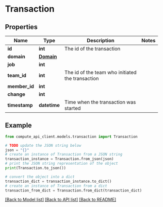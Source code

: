 # Transaction


## Properties

Name | Type | Description | Notes
------------ | ------------- | ------------- | -------------
**id** | **int** | The id of the transaction | 
**domain** | [**Domain**](Domain.md) |  | 
**job** | **int** |  | 
**team_id** | **int** | The id of the team who initiated the transaction | 
**member_id** | **int** |  | 
**change** | **int** |  | 
**timestamp** | **datetime** | Time when the transaction was started | 

## Example

```python
from compute_api_client.models.transaction import Transaction

# TODO update the JSON string below
json = "{}"
# create an instance of Transaction from a JSON string
transaction_instance = Transaction.from_json(json)
# print the JSON string representation of the object
print(Transaction.to_json())

# convert the object into a dict
transaction_dict = transaction_instance.to_dict()
# create an instance of Transaction from a dict
transaction_from_dict = Transaction.from_dict(transaction_dict)
```
[[Back to Model list]](../README.md#documentation-for-models) [[Back to API list]](../README.md#documentation-for-api-endpoints) [[Back to README]](../README.md)


